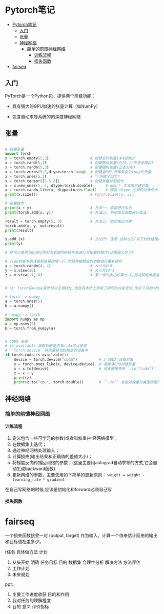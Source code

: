 # Pytorch笔记

<!-- TOC -->

- [Pytorch笔记](#pytorch%e7%ac%94%e8%ae%b0)
  - [入门](#%e5%85%a5%e9%97%a8)
  - [张量](#%e5%bc%a0%e9%87%8f)
  - [神经网络](#%e7%a5%9e%e7%bb%8f%e7%bd%91%e7%bb%9c)
    - [简单的前馈神经网络](#%e7%ae%80%e5%8d%95%e7%9a%84%e5%89%8d%e9%a6%88%e7%a5%9e%e7%bb%8f%e7%bd%91%e7%bb%9c)
      - [训练流程](#%e8%ae%ad%e7%bb%83%e6%b5%81%e7%a8%8b)
      - [损失函数](#%e6%8d%9f%e5%a4%b1%e5%87%bd%e6%95%b0)
- [fairseq](#fairseq)

<!-- /TOC -->
## 入门

PyTorch是一个Python包，提供两个高级功能：

- 具有强大的GPU加速的张量计算（如NumPy）

- 包含自动求导系统的的深度神经网络

## 张量

```python

# 创建张量
import torch
x = torch.empty(5,3)                   # 创建空的张量(未初始化)
x = torch.rand(5,3)                    # 创建随机张量(在[0,1)中完全随机)
x = torch.randn(5,3)                   # 创建随机张量(正态分布)
x = torch.zeros(5,3,dtype=torch.long)  # 创建全0的,元素类型为long的张量
x = torch.ones(5,3)                    # **创建全1的**
x = torch.tensor([5.5,3])              # 创建张量并初始化
x = x.new_ones(5, 3, dtype=torch.double)      # new_* 方法来创建对象
x = torch.randn_like(x, dtype=torch.float)    # 覆盖 dtype,生成的对象的大小和传入的相同,只是值和类型发生了变化
print(x.size())                        # torch.Size([5, 3])

# 张量操作
print(x + y)                           # 方法一: 直接进行加法
print(torch.add(x, y))                 # 方法二: 利用成员函数进行加法

result = torch.empty(5, 3)             # 方法三: 指定输出对象
torch.add(x, y, out=result)
print(result)

y.add_(x)                              # 方法四: 注意,这种方法(以下划线结尾的方法,会导致y本身值的改变)
print(y)

# 你可以使用与NumPy索引方式相同的操作来进行对张量的操作(还需深入学习)

# view的基本原理是把张量排成一行,然后再根据给的参数进行重新排列
x = torch.randn(4, 4)                  # 大小为4*4
y = x.view(16)                         # 大小为16*1
z = x.view(-1, 8)                      # 某一维的大小如果为-1,则从其他维度推断,最多只能有一个-1出现.故Z的大小是2*8.如果没有-1存在,则各维度的乘积必须等于原张量的元素个数


# 注: torch和numpy虽然可以互相转化,但是其本质上使用了相同的内存空间,所以下文的a和b会被同步修改

# torch -> numpy
a = torch.ones(5)
b = a.numpy()

# numpy -> torch
import numpy as np
a = np.ones(5)
b = torch.from_numpy(a)


# CUDA 张量
# is_available 函数判断是否有cuda可以使用
# ``torch.device``将张量移动到指定的设备中
if torch.cuda.is_available():
    device = torch.device("cuda")          # a CUDA 设备对象
    y = torch.ones_like(x, device=device)  # 直接从GPU创建张量
    x = x.to(device)                       # 或者直接使用``.to("cuda")``将张量移动到cuda中
    z = x + y
    print(z)
    print(z.to("cpu", torch.double))       # ``.to`` 也会对变量的类型做更改
```

## 神经网络

### 简单的前馈神经网络

#### 训练流程

1. 定义包含一些可学习的参数(或者叫权重)神经网络模型；
2. 在数据集上迭代；
3. 通过神经网络处理输入；
4. 计算损失(输出结果和正确值的差值大小)；
5. 将梯度反向传播回网络的参数；(这里主要用autograd自动求导的方式,它会自动生成backward函数)
6. 更新网络的参数，主要使用如下简单的更新原则： `weight = weight - learning_rate * gradient`

在自己写网络的时候,应该是初始化和forward必须自己写

#### 损失函数
#  fairseq
一个损失函数接受一对 (output, target) 作为输入，计算一个值来估计网络的输出和目标值相差多少。


r任务
具体做方法
计划

1. 从头开始 明确 任务目标 目的 数据集 合理性分析  解决方法 方法评估
2. 工作计划
3. 未来规划

ppt:
1. 主要工作进度收获
目的和作用
2. 我对任务的理解程度
3. 目的 意义 评价指标
